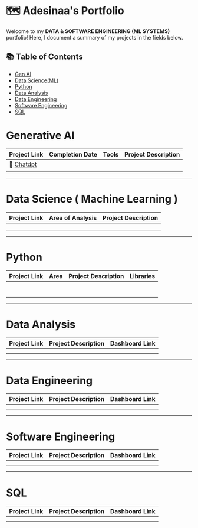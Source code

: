 # 🗺 Adesinaa's Portfolio

Welcome to my **DATA & SOFTWARE ENGINEERING (ML SYSTEMS)** portfolio! Here, I document a summary of my projects in the fields below. 

## 📚 Table of Contents
- [Gen AI](#generative-ai)
- [Data Science(ML)](#data-science--machine-learning-)
- [Python](#python)
- [Data Analysis](#data-analysis)
- [Data Engineering](#data-engineering)
- [Software Engineering](#software-engineering)
- [SQL](#sql)

# Generative AI

| Project Link | Completion Date | Tools | Project Description | 
|---|---|---|---|
|📖 [Chatdpt](https://github.com/AdesinaA/gen-ai/tree/main/chatdpt)  |  |  |  |
|  |  | |

***

# Data Science ( Machine Learning )

| Project Link | Area of Analysis | Project Description | 
|---|---|---|
| |  |  | 
| |  |  
|  |  |  |  

***

# Python

| Project Link | Area | Project Description | Libraries |    
|---|---|---|---|
|  |  |  | 
|  |  |  |  |   
|  |  |  |  |   
|  |  |  |  |   
|  |  |  |  |
|  |  |  | |
| |  |  |  |

***

# Data Analysis

| Project Link | Project Description | Dashboard Link |
|---|---|---|
|  |  |  |
|  |  |  |


***

# Data Engineering

| Project Link | Project Description | Dashboard Link |
|---|---|---|
|  |  |
|  |  | |

***

# Software Engineering

| Project Link | Project Description | Dashboard Link |
|---|---|---|
| |  |  |
|  |  |  |

***

# SQL

| Project Link | Project Description | Dashboard Link |
|---|---|---|
|  |   |  |
|  |  |  |

